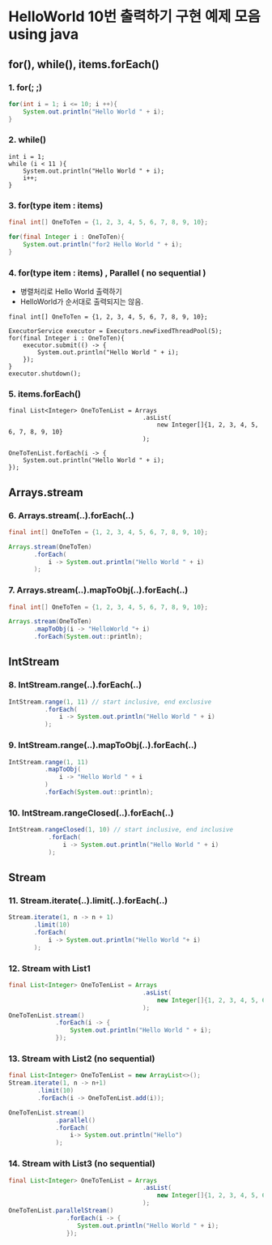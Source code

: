
# HelloWorld 10번 출력하기 구현 예제 모음 using java

## for(), while(), items.forEach()

### 1. for(; ;)

```java
for(int i = 1; i <= 10; i ++){
    System.out.println("Hello World " + i);
}
```

### 2. while()

```java{3}
int i = 1;
while (i < 11 ){
    System.out.println("Hello World " + i);
    i++;
}
```

### 3. for(type item : items)

```java
final int[] OneToTen = {1, 2, 3, 4, 5, 6, 7, 8, 9, 10};

for(final Integer i : OneToTen){
    System.out.println("for2 Hello World " + i);
}
```

### 4. for(type item : items) , Parallel ( no sequential )
* 병렬처리로 Hello World 출력하기 
* HelloWorld가 순서대로 출력되지는 않음.  

```
final int[] OneToTen = {1, 2, 3, 4, 5, 6, 7, 8, 9, 10};

ExecutorService executor = Executors.newFixedThreadPool(5);
for(final Integer i : OneToTen){
    executor.submit(() -> {
        System.out.println("Hello World " + i);
    });
}
executor.shutdown();
```

### 5. items.forEach()

```
final List<Integer> OneToTenList = Arrays
                                     .asList(
                                         new Integer[]{1, 2, 3, 4, 5, 6, 7, 8, 9, 10}
                                     );

OneToTenList.forEach(i -> {
    System.out.println("Hello World " + i);
});
```

## Arrays.stream

### 6. Arrays.stream(..).forEach(..)

```java
final int[] OneToTen = {1, 2, 3, 4, 5, 6, 7, 8, 9, 10};

Arrays.stream(OneToTen)
       .forEach(
           i -> System.out.println("Hello World " + i)
       );
```

### 7.  Arrays.stream(..).mapToObj(..).forEach(..)

```java
final int[] OneToTen = {1, 2, 3, 4, 5, 6, 7, 8, 9, 10};

Arrays.stream(OneToTen)
       .mapToObj(i -> "HelloWorld "+ i)
       .forEach(System.out::println);
```

## IntStream

### 8. IntStream.range(..).forEach(..)

```java
IntStream.range(1, 11) // start inclusive, end exclusive
          .forEach(
              i -> System.out.println("Hello World " + i)
          );
```
### 9. IntStream.range(..).mapToObj(..).forEach(..)
```java
IntStream.range(1, 11)
          .mapToObj(
              i -> "Hello World " + i
          )
          .forEach(System.out::println);

```

### 10. IntStream.rangeClosed(..).forEach(..)

```java 
IntStream.rangeClosed(1, 10) // start inclusive, end inclusive
           .forEach(
               i -> System.out.println("Hello World " + i)
           );

```

## Stream

### 11. Stream.iterate(..).limit(..).forEach(..) 

```java
Stream.iterate(1, n -> n + 1)
       .limit(10)
       .forEach(
           i -> System.out.println("Hello World "+ i)
       );
```

### 12. Stream with List1

```java 
final List<Integer> OneToTenList = Arrays
                                     .asList(
                                         new Integer[]{1, 2, 3, 4, 5, 6, 7, 8, 9, 10}
                                     );
OneToTenList.stream()
             .forEach(i -> {
                 System.out.println("Hello World " + i);
             });
```

### 13. Stream with List2 (no sequential)

```java 
final List<Integer> OneToTenList = new ArrayList<>();
Stream.iterate(1, n -> n+1)
        .limit(10)
        .forEach(i -> OneToTenList.add(i));

OneToTenList.stream()
             .parallel()
             .forEach(
                 i-> System.out.println("Hello")
             );
```

### 14. Stream with List3 (no sequential)

```java
final List<Integer> OneToTenList = Arrays
                                     .asList(
                                         new Integer[]{1, 2, 3, 4, 5, 6, 7, 8, 9, 10}
                                     );
OneToTenList.parallelStream()
                .forEach(i -> {
                   System.out.println("Hello World " + i);
                });
```
